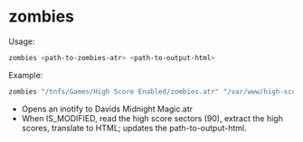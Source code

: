 # zombies

Usage:

```sh
zombies <path-to-zombies-atr> <path-to-output-html>
```

Example:
```sh
zombies "/tnfs/Games/High Score Enabled/zombies.atr" "/var/www/high-scores/zombies.html"
```

* Opens an inotify to Davids Midnight Magic.atr
* When IS_MODIFIED, read the high score sectors (90), extract the high scores, translate to HTML; updates the path-to-output-html.

